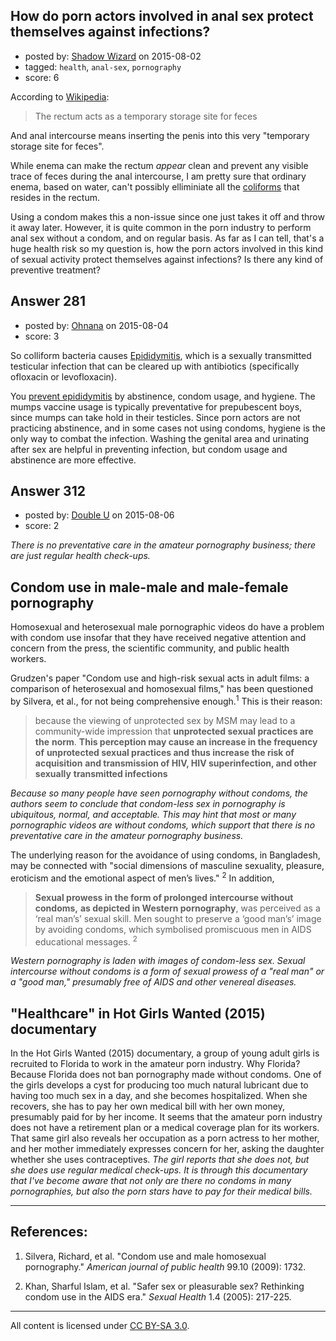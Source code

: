 ## How do porn actors involved in anal sex protect themselves against infections?

- posted by: [Shadow Wizard](https://stackexchange.com/users/201110/shadow-wizard) on 2015-08-02
- tagged: `health`, `anal-sex`, `pornography`
- score: 6

According to [Wikipedia](https://en.wikipedia.org/wiki/Rectum):

>The rectum acts as a temporary storage site for feces

And anal intercourse means inserting the penis into this very "temporary storage site for feces".

While enema can make the rectum *appear* clean and prevent any visible trace of feces during the anal intercourse, I am pretty sure that ordinary enema, based on water, can't possibly elliminiate all the [coliforms](https://en.wikipedia.org/wiki/Fecal_coliform) that resides in the rectum.

Using a condom makes this a non-issue since one just takes it off and throw it away later. However, it is quite common in the porn industry to perform anal sex without a condom, and on regular basis. As far as I can tell, that's a huge health risk so my question is, how the porn actors involved in this kind of sexual activity protect themselves against infections? Is there any kind of preventive treatment?


## Answer 281

- posted by: [Ohnana](https://stackexchange.com/users/5216208/ohnana) on 2015-08-04
- score: 3

<p>So colliform bacteria causes <a href="http://www.aafp.org/afp/2009/0401/p583.html" rel="nofollow">Epididymitis</a>, which is a sexually transmitted testicular infection that can be cleared up with antibiotics (specifically ofloxacin or levofloxacin). </p>

<p>You <a href="http://www.emedicinehealth.com/testicle_infection_epididymitis/page8_em.htm" rel="nofollow">prevent epididymitis</a> by abstinence, condom usage, and hygiene. The mumps vaccine usage is typically preventative for prepubescent boys, since mumps can take hold in their testicles. Since porn actors are not practicing abstinence, and in some cases not using condoms, hygiene is the only way to combat the infection. Washing the genital area and urinating after sex are helpful in preventing infection, but condom usage and abstinence are more effective.</p>



## Answer 312

- posted by: [Double U](https://stackexchange.com/users/2907088/double-u) on 2015-08-06
- score: 2

*There is no preventative care in the amateur pornography business; there are just regular health check-ups.* 

Condom use in male-male and male-female pornography
------------------------------------------------------------------------

Homosexual and heterosexual male pornographic videos do have a problem with condom use insofar that they have received negative attention and concern from the press, the scientific community, and public health workers.

Grudzen's paper "Condom use and high-risk sexual acts in adult films: a comparison of heterosexual and homosexual films," has been questioned by Silvera, et al., for not being comprehensive enough.<sup>1</sup> This is their reason:

> because the viewing of unprotected sex by MSM may lead to a
> community-wide impression that **unprotected sexual practices are the**
> **norm**. **This perception may cause an increase in the frequency of**
> **unprotected sexual practices and thus increase the risk of acquisition**
> **and transmission of HIV, HIV superinfection, and other sexually**
> **transmitted infections**

*Because so many people have seen pornography without condoms, the authors seem to conclude that condom-less sex in pornography is ubiquitous, normal, and acceptable. This may hint that most or many pornographic videos are without condoms, which support that there is no preventative care in the amateur pornography business.* 

The underlying reason for the avoidance of using condoms, in Bangladesh, may be connected with "social dimensions of masculine sexuality, pleasure, eroticism and the emotional aspect of men’s lives." <sup>2</sup> In addition,

> **Sexual prowess in the form of prolonged intercourse without condoms,**
> **as depicted in Western pornography**, was perceived as a ‘real man’s’
> sexual skill. Men sought to preserve a ‘good man’s’ image by avoiding
> condoms, which symbolised promiscuous men in AIDS educational
> messages. <sup>2</sup>

*Western pornography is laden with images of condom-less sex. Sexual intercourse without condoms is a form of sexual prowess of a "real man" or a "good man," presumably free of AIDS and other venereal diseases.* 

"Healthcare" in Hot Girls Wanted (2015) documentary
---------------------------------------

In the Hot Girls Wanted (2015) documentary, a group of young adult girls is recruited to Florida to work in the amateur porn industry. Why Florida? Because Florida does not ban pornography made without condoms. One of the girls develops a cyst for producing too much natural lubricant due to having too much sex in a day, and she becomes hospitalized. When she recovers, she has to pay her own medical bill with her own money, presumably paid for by her income. It seems that the amateur porn industry does not have a retirement plan or a medical coverage plan for its workers. That same girl also reveals her occupation as a porn actress to her mother, and her mother immediately expresses concern for her, asking the daughter whether she uses contraceptives. *The girl reports that she does not, but she does use regular medical check-ups. It is through this documentary that I've become aware that not only are there no condoms in many pornographies, but also the porn stars have to pay for their medical bills.* 

----------
References:
-----------

1. Silvera, Richard, et al. "Condom use and male homosexual pornography." *American journal of public health* 99.10 (2009): 1732.

2. Khan, Sharful Islam, et al. "Safer sex or pleasurable sex? Rethinking condom use in the AIDS era." *Sexual Health* 1.4 (2005): 217-225.



---

All content is licensed under [CC BY-SA 3.0](https://creativecommons.org/licenses/by-sa/3.0/).
